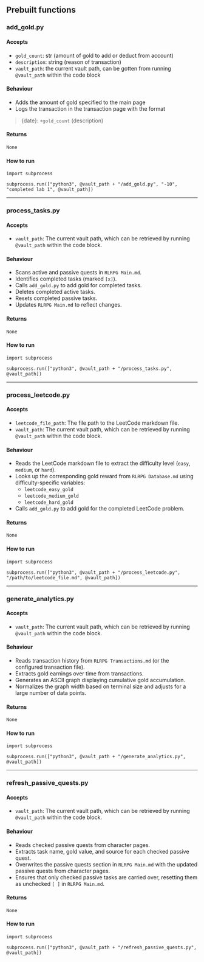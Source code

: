 ## Prebuilt functions
### add_gold.py
#### Accepts
- `gold_count`: str (amount of gold to add or deduct from account)
- `description`: string (reason of transaction)
- `vault_path`: the current vault path, can be gotten from running `@vault_path` within the code block
#### Behaviour
- Adds the amount of gold specified to the main page
- Logs the transaction in the transaction page with the format
> {date}: `+gold_count` (description)
#### Returns
`None`
#### How to run
```run-python
import subprocess

subprocess.run(["python3", @vault_path + "/add_gold.py", "-10", "completed lab 1", @vault_path])
```

---
### process_tasks.py
#### Accepts
- `vault_path`: The current vault path, which can be retrieved by running `@vault_path` within the code block.
#### Behaviour
- Scans active and passive quests in `RLRPG Main.md`.
- Identifies completed tasks (marked `[x]`).
- Calls `add_gold.py` to add gold for completed tasks.
- Deletes completed active tasks.
- Resets completed passive tasks.
- Updates `RLRPG Main.md` to reflect changes.
#### Returns
`None`
#### How to run
```run-python
import subprocess

subprocess.run(["python3", @vault_path + "/process_tasks.py", @vault_path])
```

---
### process_leetcode.py
#### Accepts
- `leetcode_file_path`: The file path to the LeetCode markdown file.
- `vault_path`: The current vault path, which can be retrieved by running `@vault_path` within the code block.
#### Behaviour
- Reads the LeetCode markdown file to extract the difficulty level (`easy`, `medium`, or `hard`).
- Looks up the corresponding gold reward from `RLRPG Database.md` using difficulty-specific variables:
    - `leetcode_easy_gold`
    - `leetcode_medium_gold`
    - `leetcode_hard_gold`
- Calls `add_gold.py` to add gold for the completed LeetCode problem.
#### Returns
`None`
#### How to run
```run-python
import subprocess

subprocess.run(["python3", @vault_path + "/process_leetcode.py", "/path/to/leetcode_file.md", @vault_path])
```
---
### generate_analytics.py
#### Accepts
- `vault_path`: The current vault path, which can be retrieved by running `@vault_path` within the code block.
#### Behaviour
- Reads transaction history from `RLRPG Transactions.md` (or the configured transaction file).
- Extracts gold earnings over time from transactions.
- Generates an ASCII graph displaying cumulative gold accumulation.
- Normalizes the graph width based on terminal size and adjusts for a large number of data points.
#### Returns
`None`
#### How to run
```run-python
import subprocess

subprocess.run(["python3", @vault_path + "/generate_analytics.py", @vault_path])
```

---
### refresh_passive_quests.py
#### Accepts
- `vault_path`: The current vault path, which can be retrieved by running `@vault_path` within the code block.
#### Behaviour
- Reads checked passive quests from character pages.
- Extracts task name, gold value, and source for each checked passive quest.
- Overwrites the passive quests section in `RLRPG Main.md` with the updated passive quests from character pages.
- Ensures that only checked passive tasks are carried over, resetting them as unchecked `[ ]` in `RLRPG Main.md`.
#### Returns
`None`
#### How to run
```run-python
import subprocess

subprocess.run(["python3", @vault_path + "/refresh_passive_quests.py", @vault_path])
```
